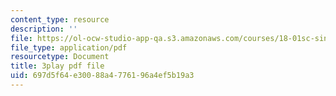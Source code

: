```yaml
---
content_type: resource
description: ''
file: https://ol-ocw-studio-app-qa.s3.amazonaws.com/courses/18-01sc-single-variable-calculus-fall-2010/697d5f64e30088a4776196a4ef5b19a3_Pd2xP5zDsRw.pdf
file_type: application/pdf
resourcetype: Document
title: 3play pdf file
uid: 697d5f64-e300-88a4-7761-96a4ef5b19a3
---
```

